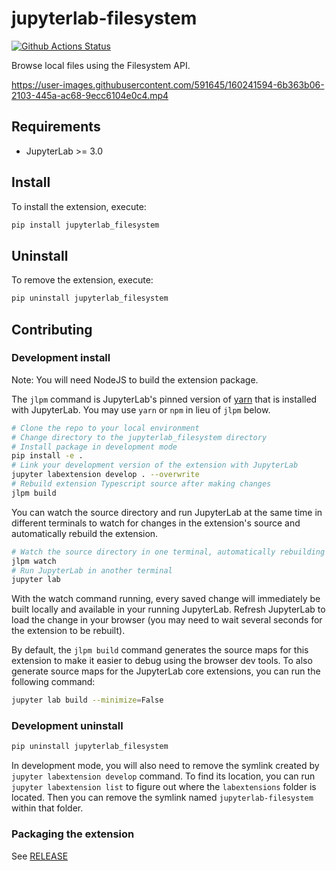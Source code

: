 # jupyterlab-filesystem

[![Github Actions Status](https://github.com/jtpio/jupyterlab-filesystem/workflows/Build/badge.svg)](https://github.com/jtpio/jupyterlab-filesystem/actions/workflows/build.yml)

Browse local files using the Filesystem API.

https://user-images.githubusercontent.com/591645/160241594-6b363b06-2103-445a-ac68-9ecc6104e0c4.mp4

## Requirements

* JupyterLab >= 3.0

## Install

To install the extension, execute:

```bash
pip install jupyterlab_filesystem
```

## Uninstall

To remove the extension, execute:

```bash
pip uninstall jupyterlab_filesystem
```


## Contributing

### Development install

Note: You will need NodeJS to build the extension package.

The `jlpm` command is JupyterLab's pinned version of
[yarn](https://yarnpkg.com/) that is installed with JupyterLab. You may use
`yarn` or `npm` in lieu of `jlpm` below.

```bash
# Clone the repo to your local environment
# Change directory to the jupyterlab_filesystem directory
# Install package in development mode
pip install -e .
# Link your development version of the extension with JupyterLab
jupyter labextension develop . --overwrite
# Rebuild extension Typescript source after making changes
jlpm build
```

You can watch the source directory and run JupyterLab at the same time in different terminals to watch for changes in the extension's source and automatically rebuild the extension.

```bash
# Watch the source directory in one terminal, automatically rebuilding when needed
jlpm watch
# Run JupyterLab in another terminal
jupyter lab
```

With the watch command running, every saved change will immediately be built locally and available in your running JupyterLab. Refresh JupyterLab to load the change in your browser (you may need to wait several seconds for the extension to be rebuilt).

By default, the `jlpm build` command generates the source maps for this extension to make it easier to debug using the browser dev tools. To also generate source maps for the JupyterLab core extensions, you can run the following command:

```bash
jupyter lab build --minimize=False
```

### Development uninstall

```bash
pip uninstall jupyterlab_filesystem
```

In development mode, you will also need to remove the symlink created by `jupyter labextension develop`
command. To find its location, you can run `jupyter labextension list` to figure out where the `labextensions`
folder is located. Then you can remove the symlink named `jupyterlab-filesystem` within that folder.

### Packaging the extension

See [RELEASE](RELEASE.md)
